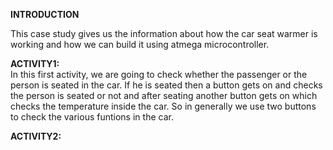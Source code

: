 __________________________________________________________________INTRODUCTION__________________________________________________________________

This case study gives us the information about how the car seat warmer is working and how we can build it using atmega microcontroller.

__ACTIVITY1:__    
In this first activity, we are going to check whether the passenger or the person is seated in the car. If he is seated then a button gets on and checks the person is seated or not and after seating another button gets on which checks the temperature inside the car. So in generally we use two buttons to check the various funtions in the car.


__ACTIVITY2:__ 

